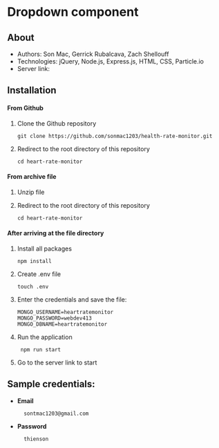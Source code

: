 # Dropdown component

## About

- Authors: Son Mac, Gerrick Rubalcava, Zach Shellouff
- Technologies: jQuery, Node.js, Express.js, HTML, CSS, Particle.io
- Server link: 

## Installation

#### From Github

1.  Clone the Github repository

        git clone https://github.com/sonmac1203/health-rate-monitor.git

2.  Redirect to the root directory of this repository

        cd heart-rate-monitor

#### From archive file

1.  Unzip file

2.  Redirect to the root directory of this repository

        cd heart-rate-monitor

#### After arriving at the file directory

1.  Install all packages

        npm install

2.  Create .env file

        touch .env

3. Enter the credentials and save the file:

      ```
      MONGO_USERNAME=heartratemonitor
      MONGO_PASSWORD=webdev413
      MONGO_DBNAME=heartratemonitor
      ```

4. Run the application

        npm run start

5. Go to the server link to start
      
## Sample credentials:

- **Email**

        sontmac1203@gmail.com

- **Password**

        thienson

